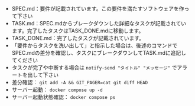 * SPEC.md：要件が記載されています。この要件を満たすソフトウェアを作って下さい
* TASK.md：SPEC.mdからブレークダウンした詳細なタスクが記載されています。完了したタスクはTASK_DONE.mdに移動します。
* TASK_DONE.md：完了したタスクが記載されています。
* 「要件からタスクを洗い出して」と指示した場合は、後述のコマンドでSPEC.mdの差分を確認し、タスクにブレークダウンしてTASK.mdに追記してください
* タスクが完了や中断する場合は `notify-send "タイトル" "メッセージ"` でアラートを出して下さい
* 差分確認： `git add -A && GIT_PAGER=cat git diff HEAD`
* サーバー起動： `docker compose up -d`
* サーバー起動状態確認： `docker compose ps`